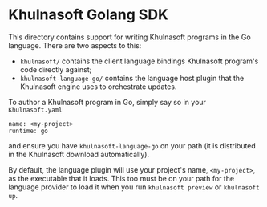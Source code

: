 # Khulnasoft Golang SDK

This directory contains support for writing Khulnasoft programs in the Go language.  There are two aspects to this:

* `khulnasoft/` contains the client language bindings Khulnasoft program's code directly against;
* `khulnasoft-language-go/` contains the language host plugin that the Khulnasoft engine uses to orchestrate updates.

To author a Khulnasoft program in Go, simply say so in your `Khulnasoft.yaml`

    name: <my-project>
    runtime: go

and ensure you have `khulnasoft-language-go` on your path (it is distributed in the Khulnasoft download automatically).

By default, the language plugin will use your project's name, `<my-project>`, as the executable that it loads.  This too
must be on your path for the language provider to load it when you run `khulnasoft preview` or `khulnasoft up`.
